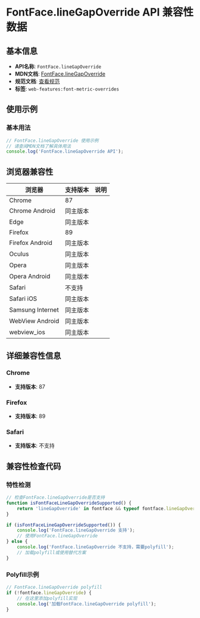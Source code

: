 # FontFace.lineGapOverride API 兼容性数据

## 基本信息

- **API名称**: `FontFace.lineGapOverride`
- **MDN文档**: [FontFace.lineGapOverride](https://developer.mozilla.org/docs/Web/API/FontFace/lineGapOverride)
- **规范文档**: [查看规范](https://drafts.csswg.org/css-font-loading/#dom-fontfacedescriptors-linegapoverride)
- **标签**: `web-features:font-metric-overrides`

## 使用示例

### 基本用法

```javascript
// FontFace.lineGapOverride 使用示例
// 请查阅MDN文档了解具体用法
console.log('FontFace.lineGapOverride API');
```

## 浏览器兼容性

| 浏览器 | 支持版本 | 说明 |
|--------|----------|------|
| Chrome | 87 |  |
| Chrome Android | 同主版本 |  |
| Edge | 同主版本 |  |
| Firefox | 89 |  |
| Firefox Android | 同主版本 |  |
| Oculus | 同主版本 |  |
| Opera | 同主版本 |  |
| Opera Android | 同主版本 |  |
| Safari | 不支持 |  |
| Safari iOS | 同主版本 |  |
| Samsung Internet | 同主版本 |  |
| WebView Android | 同主版本 |  |
| webview_ios | 同主版本 |  |

## 详细兼容性信息

### Chrome

- **支持版本**: 87

### Firefox

- **支持版本**: 89

### Safari

- **支持版本**: 不支持

## 兼容性检查代码

### 特性检测

```javascript
// 检查FontFace.lineGapOverride是否支持
function isFontFaceLineGapOverrideSupported() {
    return 'lineGapOverride' in fontface && typeof fontface.lineGapOverride === 'function';
}

if (isFontFaceLineGapOverrideSupported()) {
    console.log('FontFace.lineGapOverride 支持');
    // 使用FontFace.lineGapOverride
} else {
    console.log('FontFace.lineGapOverride 不支持，需要polyfill');
    // 加载polyfill或使用替代方案
}
```

### Polyfill示例

```javascript
// FontFace.lineGapOverride polyfill
if (!fontface.lineGapOverride) {
    // 在这里添加polyfill实现
    console.log('加载FontFace.lineGapOverride polyfill');
}
```


